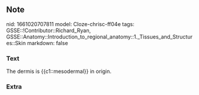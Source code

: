 ## Note
nid: 1661020707811
model: Cloze-chrisc-ff04e
tags: GSSE::!Contributor::Richard_Ryan, GSSE::Anatomy::Introduction_to_regional_anatomy::1._Tissues_and_Structures::Skin
markdown: false

### Text
<div class='toggle'>
  The dermis is {{c1::mesodermal}} in origin.
</div>

### Extra

